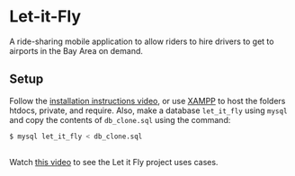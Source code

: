 # Let-it-Fly
A ride-sharing mobile application to allow riders to hire drivers to get to airports in the Bay Area on demand. 

## Setup 
Follow the [installation instructions video](https://www.youtube.com/watch?v=K9O8j0WeHgU), or use [XAMPP](apachefriends.org) to host the folders htdocs, private, and require.
Also, make a database `let_it_fly` using `mysql` and copy the contents of `db_clone.sql` using the command: 
```sh
$ mysql let_it_fly < db_clone.sql
``` 

## 
Watch [this video](https://www.youtube.com/watch?v=fbPEMZo5ip4) to see the Let it Fly project uses cases. 
